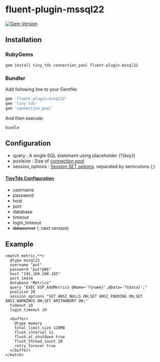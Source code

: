 # fluent-plugin-mssql22

[![Gem Version](https://img.shields.io/gem/v/fluent-plugin-mssql22.svg)](https://rubygems.org/gems/fluent-plugin-mssql22) 

## Installation

### RubyGems

```
gem install tiny_tds connection_pool fluent-plugin-mssql22
```

### Bundler

Add following line to your Gemfile:

```ruby
gem 'fluent-plugin-mssql22'
gem 'tiny_tds'
gem 'connection_pool'

```

And then execute:

```
bundle
```

## Configuration
- query : A single SQL statement using placeholder (*?{key}*)
- poolsize : Size of [connection pool](https://github.com/mperham/connection_pool)
- session_options : [Session SET options](https://docs.microsoft.com/en-us/sql/t-sql/statements/set-statements-transact-sql?view=sql-server-ver15). separated by semicolons (;) 


#### [TinyTds Configuration](https://github.com/rails-sqlserver/tiny_tds#tinytdsclient-usage)
* username 
* password  
* host 
* port  
* database 
* timeout
* login_timeout
* ~~dataserver~~ (..next version)   

## Example
```
<match metric.**>
  @type mssql22
  username "put"
  password "put!@#$"
  host "192.168.100.185"
  port 14434
  database "Metrics"
  query "EXEC USP_AddMetrics @Name='?{name}',@Data='?{data}';"
  poolsize 20
  session_options "SET ANSI_NULLS ON;SET ANSI_PADDING ON;SET ANSI_WARNINGS ON;SET ARITHABORT ON;"
  timeout 10
  login_timeout 10

  <buffer>
    @type memory
    total_limit_size 128MB
    flush_interval 1s
    flush_at_shutdown true
    flush_thread_count 20
    retry_forever true
  </buffer>
</match>
```


